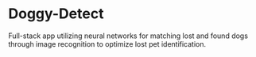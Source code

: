 # Doggy-Detect
Full-stack app utilizing neural networks for matching lost and found dogs through image recognition to optimize lost pet identification.
